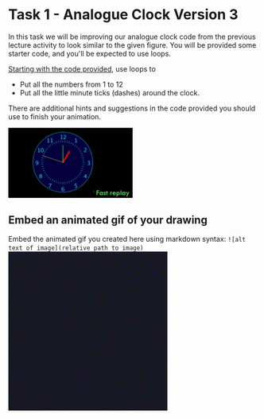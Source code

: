 # Task 1 - Analogue Clock Version 3

In this task we will be improving our analogue clock code from the previous lecture activity to look similar to the given figure.
You will be provided some starter code, and you'll be expected to use loops.

[Starting with the code provided](task1.pde), use loops to
  * Put all the numbers from 1 to 12
  * Put all the little minute ticks (dashes) around the clock. 

There are additional hints and suggestions in the code provided you should use to finish your animation.

<img src="../images/gif1.gif" width="250px">

## Embed an animated gif of your drawing

Embed the animated gif you created here using markdown syntax: `![alt text of image](relative path to image)`
![task1](task1.gif)

